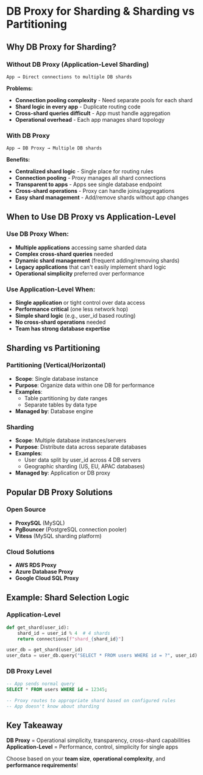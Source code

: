 # DB Proxy for Sharding & Sharding vs Partitioning

## Why DB Proxy for Sharding?

### **Without DB Proxy (Application-Level Sharding)**
```
App → Direct connections to multiple DB shards
```
**Problems:**
- **Connection pooling complexity** - Need separate pools for each shard
- **Shard logic in every app** - Duplicate routing code
- **Cross-shard queries difficult** - App must handle aggregation
- **Operational overhead** - Each app manages shard topology

### **With DB Proxy**
```
App → DB Proxy → Multiple DB shards
```
**Benefits:**
- **Centralized shard logic** - Single place for routing rules
- **Connection pooling** - Proxy manages all shard connections
- **Transparent to apps** - Apps see single database endpoint
- **Cross-shard operations** - Proxy can handle joins/aggregations
- **Easy shard management** - Add/remove shards without app changes

## When to Use DB Proxy vs Application-Level

### **Use DB Proxy When:**
- **Multiple applications** accessing same sharded data
- **Complex cross-shard queries** needed
- **Dynamic shard management** (frequent adding/removing shards)
- **Legacy applications** that can't easily implement shard logic
- **Operational simplicity** preferred over performance

### **Use Application-Level When:**
- **Single application** or tight control over data access
- **Performance critical** (one less network hop)
- **Simple shard logic** (e.g., user_id based routing)
- **No cross-shard operations** needed
- **Team has strong database expertise**

## Sharding vs Partitioning

### **Partitioning (Vertical/Horizontal)**
- **Scope**: Single database instance
- **Purpose**: Organize data within one DB for performance
- **Examples**: 
  - Table partitioning by date ranges
  - Separate tables by data type
- **Managed by**: Database engine

### **Sharding**
- **Scope**: Multiple database instances/servers
- **Purpose**: Distribute data across separate databases
- **Examples**:
  - User data split by user_id across 4 DB servers
  - Geographic sharding (US, EU, APAC databases)
- **Managed by**: Application or DB proxy

## Popular DB Proxy Solutions

### **Open Source**
- **ProxySQL** (MySQL)
- **PgBouncer** (PostgreSQL connection pooler)
- **Vitess** (MySQL sharding platform)

### **Cloud Solutions**
- **AWS RDS Proxy**
- **Azure Database Proxy**
- **Google Cloud SQL Proxy**

## Example: Shard Selection Logic

### Application-Level
```python
def get_shard(user_id):
    shard_id = user_id % 4  # 4 shards
    return connections[f"shard_{shard_id}"]

user_db = get_shard(user_id)
user_data = user_db.query("SELECT * FROM users WHERE id = ?", user_id)
```

### DB Proxy Level
```sql
-- App sends normal query
SELECT * FROM users WHERE id = 12345;

-- Proxy routes to appropriate shard based on configured rules
-- App doesn't know about sharding
```

## Key Takeaway

**DB Proxy** = Operational simplicity, transparency, cross-shard capabilities
**Application-Level** = Performance, control, simplicity for single apps

Choose based on your **team size**, **operational complexity**, and **performance requirements**!